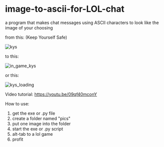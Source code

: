 # image-to-ascii-for-LOL-chat
a program that makes chat messages using ASCII characters to look like the image of your choosing

from this:
(Keep Yourself Safe)

![kys](https://github.com/aizej/image-to-ascii-for-LOL-chat/assets/61479273/362e1655-69b7-4f39-b6c4-43d0632f411e)

to this:

![in_game_kys](https://github.com/aizej/image-to-ascii-for-LOL-chat/assets/61479273/1c3c8262-ee82-4490-ab41-f08dd0427b18)


or this:

![kys_loading](https://github.com/aizej/image-to-ascii-for-LOL-chat/assets/61479273/09810242-5ef5-4325-b6ac-68ae70523e82)



Video tutorial: https://youtu.be/09qf40mconY

How to use:
1) get the exe or .py file
2) create a folder named "pics"
3) put one image into the folder
4) start the exe or .py script
5) alt-tab to a lol game
6) profit
